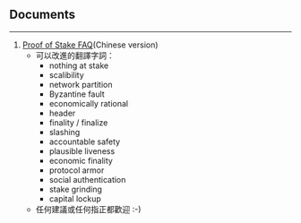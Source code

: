 ## Documents
___
1. [Proof of Stake FAQ](https://github.com/ethereum/wiki/wiki/Proof-of-Stake-FAQ)(Chinese version)
    * 可以改進的翻譯字詞：
        - nothing at stake
        - scalibility
        - network partition
        - Byzantine fault
        - economically rational
        - header
        - finality / finalize
        - slashing
        - accountable safety
        - plausible liveness
        - economic finality
        - protocol armor
        - social authentication
        - stake grinding
        - capital lockup
    * 任何建議或任何指正都歡迎 :-)